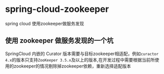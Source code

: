 # spring-cloud-zookeeper
spring cloud 使用zookeeper做服务发现

## 使用 zookeeper 做服务发现的一个坑

SpringCloud 内嵌的 Curator 版本需要与目标zookeeper相适配，例如`curactor 4.x`的版本只支持`ZooKeeper 3.5.x`及以上的版本,在开发过程中需要根据当前所使用的zookeeper的情况剔除掉zookeeper依赖，重新选择适配版本
